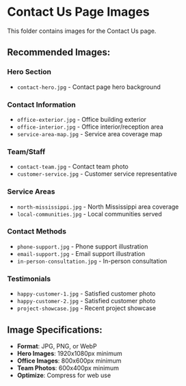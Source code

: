 # Contact Us Page Images

This folder contains images for the Contact Us page.

## Recommended Images:

### Hero Section
- `contact-hero.jpg` - Contact page hero background

### Contact Information
- `office-exterior.jpg` - Office building exterior
- `office-interior.jpg` - Office interior/reception area
- `service-area-map.jpg` - Service area coverage map

### Team/Staff
- `contact-team.jpg` - Contact team photo
- `customer-service.jpg` - Customer service representative

### Service Areas
- `north-mississippi.jpg` - North Mississippi area coverage
- `local-communities.jpg` - Local communities served

### Contact Methods
- `phone-support.jpg` - Phone support illustration
- `email-support.jpg` - Email support illustration
- `in-person-consultation.jpg` - In-person consultation

### Testimonials
- `happy-customer-1.jpg` - Satisfied customer photo
- `happy-customer-2.jpg` - Satisfied customer photo
- `project-showcase.jpg` - Recent project showcase

## Image Specifications:
- **Format**: JPG, PNG, or WebP
- **Hero Images**: 1920x1080px minimum
- **Office Images**: 800x600px minimum
- **Team Photos**: 600x400px minimum
- **Optimize**: Compress for web use

